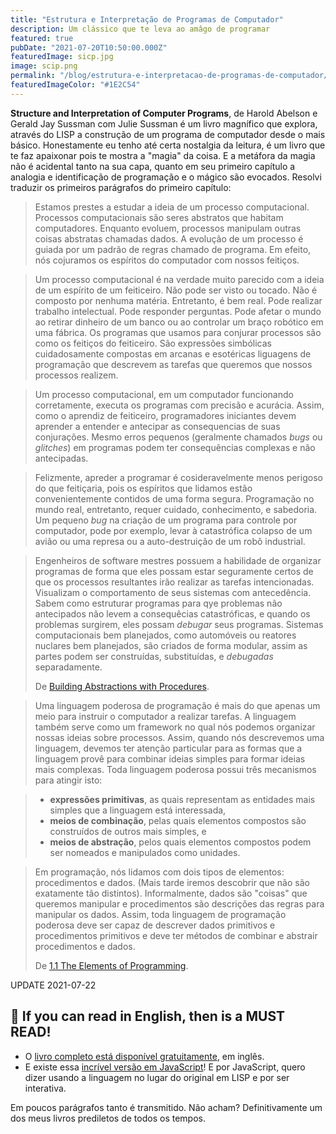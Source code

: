 ```yaml
---
title: "Estrutura e Interpretação de Programas de Computador"
description: Um clássico que te leva ao amâgo de programar
featured: true
pubDate: "2021-07-20T10:50:00.000Z"
featuredImage: sicp.jpg
image: scip.png
permalink: "/blog/estrutura-e-interpretacao-de-programas-de-computador/"
featuredImageColor: "#1E2C54"
---
```


<p class="lead"><b>Structure and Interpretation
of Computer Programs</b>, de Harold Abelson e Gerald Jay Sussman
com Julie Sussman é um livro magnífico que explora, através do LISP a construção de um programa de computador desde o mais básico. Honestamente eu tenho até certa nostalgia da leitura, é um livro que te faz apaixonar pois te mostra a "magia" da coisa. E a metáfora da magia não é acidental tanto na sua capa, quanto em seu primeiro capítulo a analogia e identificação de programação e o mágico são evocados. Resolvi traduzir os primeiros parágrafos do primeiro capítulo:</p>

> Estamos prestes a estudar a ideia de um processo computacional. Processos computacionais são seres abstratos que habitam computadores. Enquanto evoluem, processos manipulam outras coisas abstratas chamadas dados. A evolução de um processo é guiada por um padrão de regras chamado de programa. Em efeito, nós cojuramos os espíritos do computador com nossos feitiços.

> Um processo computacional é na verdade muito parecido com a ideia de um espírito de um feiticeiro. Não pode ser visto ou tocado. Não é composto por nenhuma matéria. Entretanto, é bem real. Pode realizar trabalho intelectual. Pode responder perguntas. Pode afetar o mundo ao retirar dinheiro de um banco ou ao controlar um braço robótico em uma fábrica. Os programas que usamos para conjurar processos são como os feitiços do feiticeiro. São expressões simbólicas cuidadosamente compostas em arcanas e esotéricas liguagens de programação que descrevem as tarefas que queremos que nossos processos realizem.

> Um processo computacional, em um computador funcionando corretamente, executa os programas com precisão e acurácia. Assim, como o aprendiz de feiticeiro, programadores iniciantes devem aprender a entender e antecipar as consequencias de suas conjurações. Mesmo erros pequenos (geralmente chamados _bugs_ ou _glitches_) em programas podem ter consequências complexas e não antecipadas.

> Felizmente, apreder a programar é cosideravelmente menos perigoso do que feitiçaria, pois os espíritos que lidamos estão convenientemente contidos de uma forma segura. Programação no mundo real, entretanto, requer cuidado, conhecimento, e sabedoria. Um pequeno _bug_ na criação de um programa para controle por computador, pode por exemplo, levar à catastrófica colapso de um avião ou uma represa ou a auto-destruição de um robô industrial.

> Engenheiros de software mestres possuem a habilidade de organizar programas de forma que eles possam estar seguramente certos de que os processos resultantes irão realizar as tarefas intencionadas. Visualizam o comportamento de seus sistemas com antecedência. Sabem como estruturar programas para qye problemas não antecipados não levem a consequêcias catastróficas, e quando os problemas surgirem, eles possam _debugar_ seus programas. Sistemas computacionais bem planejados, como automóveis ou reatores nuclares bem planejados, são criados de forma modular, assim as partes podem ser construídas, substituídas, e _debugadas_ separadamente.
> <footer>De <a href="https://mitpress.mit.edu/sites/default/files/sicp/full-text/book/book-Z-H-9.html#%_chap_1" target="_blank">Building Abstractions with Procedures</a>.</footer>


> Uma linguagem poderosa de programação é mais do que apenas um meio para instruir o computador a realizar tarefas. A linguagem também serve como um framework no qual nós podemos organizar nossas ideias sobre processos. Assim, quando nós descrevemos uma linguagem, devemos ter atenção particular para as formas que a linguagem provê para combinar ideias simples para formar ideias mais complexas. Toda linguagem poderosa possui três mecanismos para atingir isto:

> - **expressões primitivas**, as quais representam as entidades mais simples que a linguagem está interessada,
> - **meios de combinação**, pelas quais elementos compostos são construídos de outros mais simples, e
> - **meios de abstração**, pelos quais elementos compostos podem ser nomeados e manipulados como unidades.

> Em programação, nós lidamos com dois tipos de elementos: procedimentos e dados. (Mais tarde iremos descobrir que não são exatamente tão distintos). Informalmente, dados são "coisas" que queremos manipular e procedimentos são descrições das regras para manipular os dados. Assim, toda linguagem de programação poderosa deve ser capaz de descrever dados primitivos e procedimentos primitivos e deve ter métodos de combinar e abstrair procedimentos e dados.
> <footer>De <a href="https://mitpress.mit.edu/sites/default/files/sicp/full-text/book/book-Z-H-10.html" target="_blank" title="1.1  The Elements of Programming">1.1  The Elements of Programming</a>.</footer>

UPDATE 2021-07-22
## 📖 If you can read in English, then is a MUST READ!
- O [livro completo está disponível gratuitamente](https://mitpress.mit.edu/sites/default/files/sicp/full-text/book/book-Z-H-1.html), em inglês.
- E existe essa [incrível versão em JavaScript](https://sourceacademy.org/sicpjs/index)! E por JavaScript, quero dizer usando a linguagem no lugar do original em LISP e por ser interativa.

Em poucos parágrafos tanto é transmitido. Não acham? Definitivamente um dos meus livros prediletos de todos os tempos.